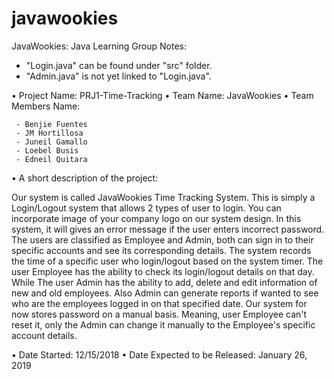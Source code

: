 # javawookies
JavaWookies: Java Learning Group 
Notes:
  - "Login.java" can be found under "src" folder.
  - "Admin.java" is not yet linked to "Login.java".



• Project Name: PRJ1-Time-Tracking
• Team Name: JavaWookies
• Team Members Name: 

     - Benjie Fuentes
     - JM Hortillosa
     - Juneil Gamallo
     - Loebel Busis
     - Edneil Quitara

• A short description of the project: 

Our system is called JavaWookies Time Tracking System. This is simply a 
Login/Logout system that allows 2 types of user to login. You can 
incorporate image of your company logo on our system design. In this 
system, it will gives an error message if the user enters incorrect 
password. The users are classified as Employee and Admin, both can sign 
in to their specific accounts and see its corresponding details. The 
system records the time of a specific user who  login/logout based on 
the system timer. The user Employee has the ability to check its 
login/logout details on that day. While The user Admin has the ability 
to add, delete and edit information of new and old employees. Also 
Admin can generate reports if wanted to see who are the employees 
logged in on that specified date. Our system for now stores password on 
a manual basis. Meaning, user Employee can't reset it, only the Admin 
can change it manually to the Employee's specific account details. 

• Date Started: 12/15/2018
• Date Expected to be Released: January 26, 2019
